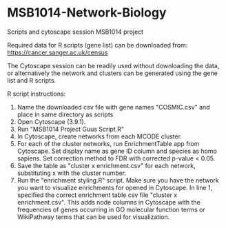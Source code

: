# MSB1014-Network-Biology
Scripts and cytoscape session MSB1014 project

Required data for R scripts (gene list) can be downloaded from: https://cancer.sanger.ac.uk/census

The Cytoscape session can be readily used without downloading the data, or alternatively the network and clusters can be generated using the gene list and R scripts.

R script instructions:
1. Name the downloaded csv file with gene names "COSMIC.csv" and place in same directory as scripts
2. Open Cytoscape (3.9.1).
3. Run "MSB1014 Project Guus Script.R"
4. In Cytoscape, create networks from each MCODE cluster.
5. For each of the cluster networks, run EnrichmentTable app from Cytoscape. Set display name as gene ID column and species as homo sapiens. Set correction method to FDR with corrected p-value < 0.05.
6. Save the table as "cluster x enrichment.csv" for each network, substituting x with the cluster number.
7. Run the "enrichment styling.R" script. Make sure you have the network you want to visualize enrichments for opened in Cytoscape. In line 1, specified the correct enrichment table csv file "cluster x enrichment.csv". This adds node columns in Cytoscape with the frequencies of genes occurring in GO molecular function terms or WikiPathway terms that can be used for visualization.
